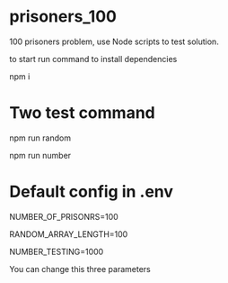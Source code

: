 # prisoners_100
100 prisoners problem, use Node scripts to test solution.

to start run command to install dependencies

npm i

# Two test command 
  npm run random

  npm run number

# Default config in .env

NUMBER_OF_PRISONRS=100

RANDOM_ARRAY_LENGTH=100

NUMBER_TESTING=1000

You can change this three parameters
